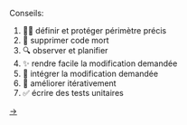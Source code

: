 <div style="height:200px">&nbsp;</div>

Conseils:

1. 💂‍♂️ définir et protéger périmètre précis
2. 🧹 supprimer code mort
3. 🔍 observer et planifier
4. ✨ rendre facile la modification demandée
5. 🎯 intégrer la modification demandée
6. 🧶 améliorer itérativement
7. ✅ écrire des tests unitaires

[→](13-references.md)
